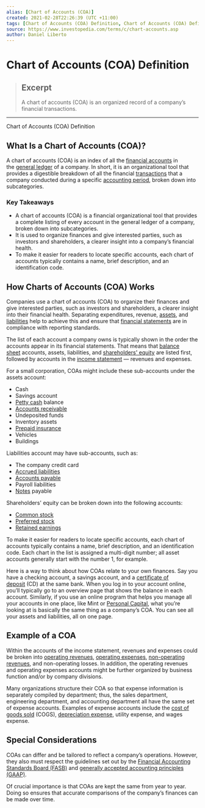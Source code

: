 ```yaml
---
alias: [Chart of Accounts (COA)]
created: 2021-02-28T22:26:39 (UTC +11:00)
tags: [Chart of Accounts (COA) Definition, Chart of Accounts (COA) Definition]
source: https://www.investopedia.com/terms/c/chart-accounts.asp
author: Daniel Liberto
---
```


# Chart of Accounts (COA) Definition

> ## Excerpt
> A chart of accounts (COA) is an organized record of a company’s financial transactions.

---

Chart of Accounts (COA) Definition
## What Is a Chart of Accounts (COA)?

A chart of accounts (COA) is an index of all the [financial accounts](https://www.investopedia.com/terms/f/financial-account.asp) in the [general ledger](https://www.investopedia.com/terms/g/generalledger.asp) of a company. In short, it is an organizational tool that provides a digestible breakdown of all the financial [transactions](https://www.investopedia.com/terms/t/transaction.asp) that a company conducted during a specific [accounting period](https://www.investopedia.com/terms/a/accountingperiod.asp), broken down into subcategories.

### Key Takeaways

-   A chart of accounts (COA) is a financial organizational tool that provides a complete listing of every account in the general ledger of a company, broken down into subcategories.
-   It is used to organize finances and give interested parties, such as investors and shareholders, a clearer insight into a company’s financial health.
-   To make it easier for readers to locate specific accounts, each chart of accounts typically contains a name, brief description, and an identification code.

## How Charts of Accounts (COA) Works

Companies use a chart of accounts (COA) to organize their finances and give interested parties, such as investors and shareholders, a clearer insight into their financial health. Separating expenditures, revenue, [assets](https://www.investopedia.com/terms/a/asset.asp), and [liabilities](https://www.investopedia.com/terms/l/liability.asp) help to achieve this and ensure that [financial statements](https://www.investopedia.com/terms/f/financial-statements.asp) are in compliance with reporting standards.

The list of each account a company owns is typically shown in the order the accounts appear in its financial statements. That means that [balance sheet](https://www.investopedia.com/terms/b/balancesheet.asp) accounts, assets, liabilities, and [shareholders' equity](https://www.investopedia.com/terms/s/shareholdersequity.asp) are listed first, followed by accounts in the [income statement](https://www.investopedia.com/terms/i/incomestatement.asp) — revenues and expenses.

For a small corporation, COAs might include these sub-accounts under the assets account:

-   Cash
-   Savings account
-   [Petty cash](https://www.investopedia.com/terms/p/pettycash.asp) balance
-   [Accounts receivable](https://www.investopedia.com/terms/a/accountsreceivable.asp)
-   Undeposited funds
-   Inventory assets
-   [Prepaid insurance](https://www.investopedia.com/terms/p/prepaid-insurance.asp)
-   Vehicles
-   Buildings

Liabilities account may have sub-accounts, such as:

-   The company credit card
-   [Accrued liabilities](https://www.investopedia.com/terms/a/accrued-liability.asp)
-   [Accounts payable](https://www.investopedia.com/terms/a/accountspayable.asp)
-   Payroll liabilities
-   [Notes](https://www.investopedia.com/terms/n/note.asp) payable

Shareholders' equity can be broken down into the following accounts:

-   [Common stock](https://www.investopedia.com/terms/c/commonstock.asp)
-   [Preferred stock](https://www.investopedia.com/terms/p/preferredstock.asp)
-   [Retained earnings](https://www.investopedia.com/terms/r/retainedearnings.asp)

To make it easier for readers to locate specific accounts, each chart of accounts typically contains a name, brief description, and an identification code. Each chart in the list is assigned a multi-digit number; all asset accounts generally start with the number 1, for example.

Here is a way to think about how COAs relate to your own finances. Say you have a checking account, a savings account, and a [certificate of deposit](https://www.investopedia.com/terms/c/certificateofdeposit.asp) (CD) at the same bank. When you log in to your account online, you’ll typically go to an overview page that shows the balance in each account. Similarly, if you use an online program that helps you manage all your accounts in one place, like Mint or [Personal Capital](https://www.investopedia.com/personal-capital-review-4587916), what you’re looking at is basically the same thing as a company’s COA. You can see all your assets and liabilities, all on one page.

## Example of a COA

Within the accounts of the income statement, revenues and expenses could be broken into [operating revenues](https://www.investopedia.com/terms/o/operating-revenue.asp), [operating expenses](https://www.investopedia.com/terms/o/operating_expense.asp), [non-operating revenues](https://www.investopedia.com/terms/n/non-operating-income.asp), and non-operating losses. In addition, the operating revenues and operating expenses accounts might be further organized by business function and/or by company divisions.

Many organizations structure their COA so that expense information is separately compiled by department; thus, the sales department, engineering department, and accounting department all have the same set of expense accounts. Examples of expense accounts include the [cost of goods sold](https://www.investopedia.com/terms/c/cogs.asp) (COGS), [depreciation expense](https://www.investopedia.com/terms/d/depreciation.asp), utility expense, and wages expense.

## Special Considerations

COAs can differ and be tailored to reflect a company’s operations. However, they also must respect the guidelines set out by the [Financial Accounting Standards Board (FASB)](https://www.investopedia.com/terms/f/fasb.asp) and [generally accepted accounting principles (GAAP)](https://www.investopedia.com/terms/g/gaap.asp).

Of crucial importance is that COAs are kept the same from year to year. Doing so ensures that accurate comparisons of the company’s finances can be made over time.
